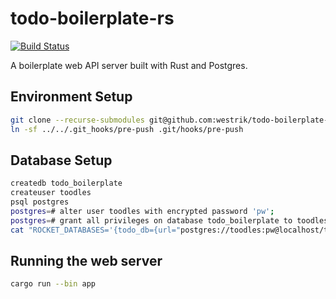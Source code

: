 # todo-boilerplate-rs

[![Build Status](https://dev.azure.com/m0493/todo-rs/_apis/build/status/westrik.todo-boilerplate-rs?branchName=master)](https://dev.azure.com/m0493/todo-rs/_build/latest?definitionId=1&branchName=master)

A boilerplate web API server built with Rust and Postgres.

## Environment Setup

```sh
git clone --recurse-submodules git@github.com:westrik/todo-boilerplate-rs.git
ln -sf ../../.git_hooks/pre-push .git/hooks/pre-push
```

## Database Setup

```sh
createdb todo_boilerplate
createuser toodles
psql postgres
postgres=# alter user toodles with encrypted password 'pw';
postgres=# grant all privileges on database todo_boilerplate to toodles;
cat "ROCKET_DATABASES='{todo_db={url="postgres://toodles:pw@localhost/todo_boilerplate"}}'" > .env

```

## Running the web server

```sh
cargo run --bin app
```
